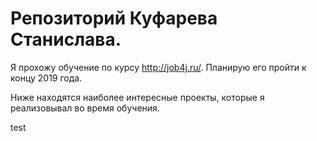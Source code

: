 # Репозиторий Куфарева Станислава.

Я прохожу обучение по курсу http://job4j.ru/. Планирую его пройти к концу 2019 года.

Ниже находятся наиболее интересные проекты, которые я реализовывал во время обучения.




test